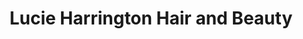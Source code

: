 ---
title: "Lucie Harrington Hair and Beauty"
url: /farnham/lucie-harrington-hair-and-beauty/
shop: Friseur
---